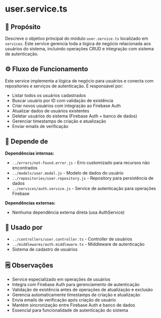 # user.service.ts

## 📘 Propósito
Descreve o objetivo principal do módulo `user.service.ts` localizado em `services`. Este service gerencia toda a lógica de negócio relacionada aos usuários do sistema, incluindo operações CRUD e integração com sistema de autenticação.

## ⚙️ Fluxo de Funcionamento
Este service implementa a lógica de negócio para usuários e conecta com repositories e serviços de autenticação. É responsável por:
- Listar todos os usuários cadastrados
- Buscar usuário por ID com validação de existência
- Criar novos usuários com integração ao Firebase Auth
- Atualizar dados de usuários existentes
- Deletar usuários do sistema (Firebase Auth + banco de dados)
- Gerenciar timestamps de criação e atualização
- Enviar emails de verificação

## 🔗 Depende de
**Dependências internas:**
- `../errors/not-found.error.js` - Erro customizado para recursos não encontrados
- `../models/user.model.js` - Modelo de dados do usuário
- `../repositories/user.repository.js` - Repository para persistência de dados
- `../services/auth.service.js` - Service de autenticação para operações Firebase

**Dependências externas:**
- Nenhuma dependência externa direta (usa AuthService)

## 🧩 Usado por
- `../controllers/user.controller.ts` - Controller de usuários
- `../middlewares/auth.middleware.ts` - Middleware de autenticação
- Sistema de cadastro de usuários

## 🗒️ Observações
- Service especializado em operações de usuários
- Integra com Firebase Auth para gerenciamento de autenticação
- Validação de existência antes de operações de atualização e exclusão
- Gerencia automaticamente timestamps de criação e atualização
- Envia emails de verificação após criação de usuário
- Mantém sincronização entre Firebase Auth e banco de dados
- Essencial para funcionalidade de autenticação do sistema
